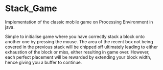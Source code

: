 # Stack_Game
Implementation of the classic mobile game on Processing Environment in java. 

Simple to initialise game where you have correctly stack a block onto another one by pressing the mouse.
The area of the recent box not being covered in the previous stack will be chipped off ultimately leading to
either exhaustion of the block or miss, either resulting in game over. However, each perfect placement will be rewarded 
by extending your block width, hence giving you a buffer to continue.

